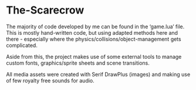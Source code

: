 # The-Scarecrow

The majority of code developed by me can be found in the ‘game.lua’ file. This is mostly hand-written code, but using adapted methods here and there - especially where the physics/collisions/object-management gets complicated. 

Aside from this, the project makes use of some external tools to manage custom fonts, graphics/sprite sheets and scene transitions.

All media assets were created with Serif DrawPlus (images) and making use of few royalty free sounds for audio.
